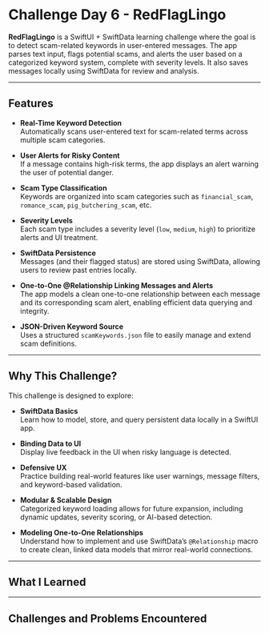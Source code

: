 # Challenge Day 6 - RedFlagLingo

**RedFlagLingo** is a SwiftUI + SwiftData learning challenge where the goal is to detect scam-related keywords in user-entered messages. The app parses text input, flags potential scams, and alerts the user based on a 
categorized keyword system, complete with severity levels. It also saves messages locally using SwiftData for review and analysis.

---
## Features

- **Real-Time Keyword Detection**  
  Automatically scans user-entered text for scam-related terms across multiple scam categories.

- **User Alerts for Risky Content**  
  If a message contains high-risk terms, the app displays an alert warning the user of potential danger.

- **Scam Type Classification**  
  Keywords are organized into scam categories such as `financial_scam`, `romance_scam`, `pig_butchering_scam`, etc.

- **Severity Levels**  
  Each scam type includes a severity level (`low`, `medium`, `high`) to prioritize alerts and UI treatment.

- **SwiftData Persistence**  
  Messages (and their flagged status) are stored using SwiftData, allowing users to review past entries locally.

- **One-to-One @Relationship Linking Messages and Alerts**  
  The app models a clean one-to-one relationship between each message and its corresponding scam alert, enabling efficient data querying and integrity.

- **JSON-Driven Keyword Source**  
  Uses a structured `scamKeywords.json` file to easily manage and extend scam definitions.

---

## Why This Challenge?

This challenge is designed to explore:

- **SwiftData Basics**  
  Learn how to model, store, and query persistent data locally in a SwiftUI app.

- **Binding Data to UI**  
  Display live feedback in the UI when risky language is detected.

- **Defensive UX**  
  Practice building real-world features like user warnings, message filters, and keyword-based validation.

- **Modular & Scalable Design**  
  Categorized keyword loading allows for future expansion, including dynamic updates, severity scoring, or AI-based detection.

- **Modeling One-to-One Relationships**  
  Understand how to implement and use SwiftData’s `@Relationship` macro to create clean, linked data models that mirror real-world connections.

---

## What I Learned

---

## Challenges and Problems Encountered
